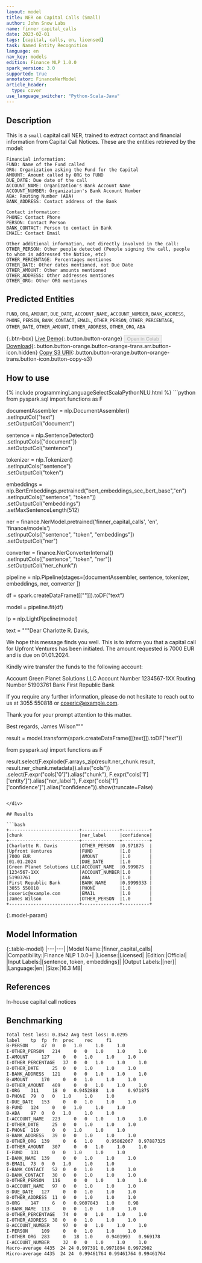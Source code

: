 ```yaml
---
layout: model
title: NER on Capital Calls (Small)
author: John Snow Labs
name: finner_capital_calls
date: 2023-02-01
tags: [capital, calls, en, licensed]
task: Named Entity Recognition
language: en
nav_key: models
edition: Finance NLP 1.0.0
spark_version: 3.0
supported: true
annotator: FinanceNerModel
article_header:
  type: cover
use_language_switcher: "Python-Scala-Java"
---
```


## Description

This is a `small` capital call NER, trained to extract contact and financial information from Capital Call Notices. These are the entities retrieved by the model:

```
Financial information:
FUND: Name of the Fund called
ORG: Organization asking the Fund for the Capital
AMOUNT: Amount called by ORG to FUND
DUE_DATE: Due date of the call
ACCOUNT_NAME: Organization's Bank Account Name
ACCOUNT_NUMBER: Organization's Bank Account Number
ABA: Routing Number (ABA)
BANK_ADDRESS: Contact address of the Bank

Contact information:
PHONE: Contact Phone
PERSON: Contact Person
BANK_CONTACT: Person to contact in Bank
EMAIL: Contact Email

Other additional information, not directly involved in the call:
OTHER_PERSON: Other people detected (People signing the call, people to whom is addressed the Notice, etc)
OTHER_PERCENTAGE: Percentages mentiones
OTHER_DATE: Other dates mentioned, not Due Date
OTHER_AMOUNT: Other amounts mentioned
OTHER_ADDRESS: Other addresses mentiones
OTHER_ORG: Other ORG mentiones
```

## Predicted Entities

`FUND`, `ORG`, `AMOUNT`, `DUE_DATE`, `ACCOUNT_NAME`, `ACCOUNT_NUMBER`, `BANK_ADDRESS`, `PHONE`, `PERSON`, `BANK_CONTACT`, `EMAIL`, `OTHER_PERSON`, `OTHER_PERCENTAGE`, `OTHER_DATE`, `OTHER_AMOUNT`, `OTHER_ADDRESS`, `OTHER_ORG`, `ABA`

{:.btn-box}
[Live Demo](https://demo.johnsnowlabs.com/finance/FINNER_CAPITAL_CALLS){:.button.button-orange}
<button class="button button-orange" disabled>Open in Colab</button>
[Download](https://s3.amazonaws.com/auxdata.johnsnowlabs.com/finance/models/finner_capital_calls_en_1.0.0_3.0_1675250939298.zip){:.button.button-orange.button-orange-trans.arr.button-icon.hidden}
[Copy S3 URI](s3://auxdata.johnsnowlabs.com/finance/models/finner_capital_calls_en_1.0.0_3.0_1675250939298.zip){:.button.button-orange.button-orange-trans.button-icon.button-copy-s3}

## How to use



<div class="tabs-box" markdown="1">
{% include programmingLanguageSelectScalaPythonNLU.html %}
```python
from pyspark.sql import functions as F

documentAssembler = nlp.DocumentAssembler() \
    .setInputCol("text") \
    .setOutputCol("document")

sentence = nlp.SentenceDetector() \
    .setInputCols(["document"]) \
    .setOutputCol("sentence") 

tokenizer = nlp.Tokenizer() \
    .setInputCols("sentence") \
    .setOutputCol("token")

embeddings = nlp.BertEmbeddings.pretrained("bert_embeddings_sec_bert_base","en") \
    .setInputCols(["sentence", "token"]) \
    .setOutputCol("embeddings")\
    .setMaxSentenceLength(512)

ner = finance.NerModel.pretrained('finner_capital_calls', 'en', 'finance/models')\
    .setInputCols(["sentence", "token", "embeddings"]) \
    .setOutputCol("ner")

converter = finance.NerConverterInternal()\
    .setInputCols(["sentence", "token", "ner"]) \
    .setOutputCol("ner_chunk")\

pipeline = nlp.Pipeline(stages=[documentAssembler,
                            sentence,
                            tokenizer,
                            embeddings,
                            ner,
                            converter
                            ])

df = spark.createDataFrame([[""]]).toDF("text")

model = pipeline.fit(df)

lp = nlp.LightPipeline(model)


text = """Dear Charlotte R. Davis,

We hope this message finds you well. This is to inform you that a capital call for Upfront Ventures has been initiated. The amount requested is 7000 EUR and is due on 01.01.2024.

Kindly wire transfer the funds to the following account:

Account Green Planet Solutions LLC
Account Number 1234567-1XX
Routing Number 51903761
Bank First Republic Bank

If you require any further information, please do not hesitate to reach out to us at 3055 550818 or coxeric@example.com.

Thank you for your prompt attention to this matter.

Best regards,
James Wilson"""

result = model.transform(spark.createDataFrame([[text]]).toDF("text"))

from pyspark.sql import functions as F


result.select(F.explode(F.arrays_zip(result.ner_chunk.result, result.ner_chunk.metadata)).alias("cols")) \
      .select(F.expr("cols['0']").alias("chunk"),
              F.expr("cols['1']['entity']").alias("ner_label"),
              F.expr("cols['1']['confidence']").alias("confidence")).show(truncate=False)
                
                
```

</div>

## Results

```bash
+--------------------------+--------------+----------+
|chunk                     |ner_label     |confidence|
+--------------------------+--------------+----------+
|Charlotte R. Davis        |OTHER_PERSON  |0.971875  |
|Upfront Ventures          |FUND          |1.0       |
|7000 EUR                  |AMOUNT        |1.0       |
|01.01.2024                |DUE_DATE      |1.0       |
|Green Planet Solutions LLC|ACCOUNT_NAME  |0.999875  |
|1234567-1XX               |ACCOUNT_NUMBER|1.0       |
|51903761                  |ABA           |1.0       |
|First Republic Bank       |BANK_NAME     |0.9999333 |
|3055 550818               |PHONE         |1.0       |
|coxeric@example.com       |EMAIL         |1.0       |
|James Wilson              |OTHER_PERSON  |1.0       |
+--------------------------+--------------+----------+
```

{:.model-param}
## Model Information

{:.table-model}
|---|---|
|Model Name:|finner_capital_calls|
|Compatibility:|Finance NLP 1.0.0+|
|License:|Licensed|
|Edition:|Official|
|Input Labels:|[sentence, token, embeddings]|
|Output Labels:|[ner]|
|Language:|en|
|Size:|16.3 MB|

## References

In-house capital call notices

## Benchmarking

```bash
Total test loss: 0.3542	Avg test loss: 0.0295
label	 tp	 fp	 fn	 prec	 rec	 f1
B-PERSON	 47	 0	 0	 1.0	 1.0	 1.0
I-OTHER_PERSON	 214	 0	 0	 1.0	 1.0	 1.0
I-AMOUNT	 127	 0	 0	 1.0	 1.0	 1.0
I-OTHER_PERCENTAGE	 37	 0	 0	 1.0	 1.0	 1.0
B-OTHER_DATE	 25	 0	 0	 1.0	 1.0	 1.0
I-BANK_ADDRESS	 121	 0	 0	 1.0	 1.0	 1.0
B-AMOUNT	 170	 0	 0	 1.0	 1.0	 1.0
B-OTHER_AMOUNT	 409	 0	 0	 1.0	 1.0	 1.0
I-ORG	 311	 18	 0	 0.9452888	 1.0	 0.971875
B-PHONE	 79	 0	 0	 1.0	 1.0	 1.0
I-DUE_DATE	 153	 0	 0	 1.0	 1.0	 1.0
B-FUND	 124	 0	 0	 1.0	 1.0	 1.0
B-ABA	 97	 0	 0	 1.0	 1.0	 1.0
I-ACCOUNT_NAME	 223	 0	 0	 1.0	 1.0	 1.0
I-OTHER_DATE	 25	 0	 0	 1.0	 1.0	 1.0
I-PHONE	 119	 0	 0	 1.0	 1.0	 1.0
B-BANK_ADDRESS	 39	 0	 0	 1.0	 1.0	 1.0
B-OTHER_ORG	 139	 0	 6	 1.0	 0.95862067	 0.97887325
I-OTHER_AMOUNT	 307	 0	 0	 1.0	 1.0	 1.0
I-FUND	 131	 0	 0	 1.0	 1.0	 1.0
I-BANK_NAME	 139	 0	 0	 1.0	 1.0	 1.0
B-EMAIL	 73	 0	 0	 1.0	 1.0	 1.0
I-BANK_CONTACT	 52	 0	 0	 1.0	 1.0	 1.0
B-BANK_CONTACT	 30	 0	 0	 1.0	 1.0	 1.0
B-OTHER_PERSON	 116	 0	 0	 1.0	 1.0	 1.0
B-ACCOUNT_NAME	 97	 0	 0	 1.0	 1.0	 1.0
B-DUE_DATE	 127	 0	 0	 1.0	 1.0	 1.0
B-OTHER_ADDRESS	 11	 0	 0	 1.0	 1.0	 1.0
B-ORG	 147	 6	 0	 0.9607843	 1.0	 0.98
B-BANK_NAME	 113	 0	 0	 1.0	 1.0	 1.0
B-OTHER_PERCENTAGE	 74	 0	 0	 1.0	 1.0	 1.0
I-OTHER_ADDRESS	 38	 0	 0	 1.0	 1.0	 1.0
B-ACCOUNT_NUMBER	 97	 0	 0	 1.0	 1.0	 1.0
I-PERSON	 109	 0	 0	 1.0	 1.0	 1.0
I-OTHER_ORG	 283	 0	 18	 1.0	 0.9401993	 0.969178
I-ACCOUNT_NUMBER	 32	 0	 0	 1.0	 1.0	 1.0
Macro-average 4435  24 24 0.997391 0.9971894 0.9972902
Micro-average 4435  24 24  0.99461764 0.99461764 0.99461764
```